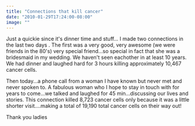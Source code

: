 ```yaml
---
title: "Connections that kill cancer"
date: "2010-01-29T17:24:00-08:00"
image: ""
---
```


Just a quickie since it's dinner time and stuff...
I made two connections in the last two days . The first was a very good, very awesome (we were friends in the 80's) very special friend...so special in fact that she was a bridesmaid in my wedding. We haven't seen eachother in at least 10 years. We had dinner and laughed hard for 3 hours killing approximately 10,467 cancer cells.

Then today...a phone call from a woman I have known but never met and never spoken to. A fabulous woman who I hope to stay in touch with for years to come...we talked and laughed for 45 min...discussing our lives and stories. This connection killed 8,723 cancer cells only because it was a little shorter visit....making a total of 19,190 total cancer cells on their way out!

Thank you ladies
